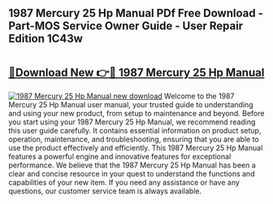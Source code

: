 ## 1987 Mercury 25 Hp Manual PDf Free Download - Part-MOS Service Owner Guide - User Repair Edition 1C43w

# <h2><a href="http://bc74995.oget.top/?id=1987+Mercury+25+Hp+Manual">🔗Download New 👉🔴 1987 Mercury 25 Hp Manual</a></h2>

[![1987 Mercury 25 Hp Manual new download](https://i.imgur.com/5g1atiW.png)](http://bc74995.oget.top/?id=1987+Mercury+25+Hp+Manual)
Welcome to the 1987 Mercury 25 Hp Manual user manual, your trusted guide to understanding and using your new product, from setup to maintenance and beyond. Before you start using your 1987 Mercury 25 Hp Manual, we recommend reading this user guide carefully. It contains essential information on product setup, operation, maintenance, and troubleshooting, ensuring that you are able to use the product effectively and efficiently. This 1987 Mercury 25 Hp Manual features a powerful engine and innovative features for exceptional performance. We believe that the 1987 Mercury 25 Hp Manual has been a clear and concise resource in your quest to understand the functions and capabilities of your new item. If you need any assistance or have any questions, our customer service team is always available.
